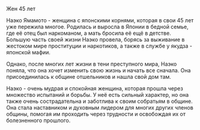 Жен 45 лет

Наэко Ямамото - женщина с японскими корнями, которая в свои 45 лет уже пережила многое. Родилась и выросла в Японии в бедной семье, где её отец был наркоманом, а мать бросила её ещё в детстве. Большую часть своей жизни Наэко провела, борясь за выживание в жестоком мире проституции и наркотиков, а также в службе у якудза - японской мафии.

Однако, после многих лет жизни в тени преступного мира, Наэко поняла, что она хочет изменить свою жизнь и начать все сначала. Она присоединилась к общине отшельников и нашла свой дом там.

Наэко - очень мудрая и спокойная женщина, которая прошла через множество испытаний и борьбы. У неё есть сильный характер, но она также очень сострадательна и заботлива к своим собратьям в общине. Она стала наставником и духовным лидером для многих других членов общины, помогая им проходить через трудности и освобождая их от болезненного прошлого.
